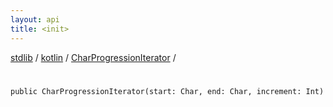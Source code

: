 ```yaml
---
layout: api
title: <init>
---
```

[stdlib](../../index.html) / [kotlin](../index.html) / [CharProgressionIterator](index.html) / [<init>](_init_.html)

# <init>

```
public CharProgressionIterator(start: Char, end: Char, increment: Int)
```
